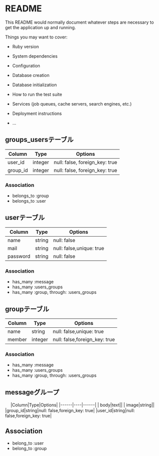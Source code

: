 # README

This README would normally document whatever steps are necessary to get the
application up and running.

Things you may want to cover:

* Ruby version

* System dependencies

* Configuration

* Database creation

* Database initialization

* How to run the test suite

* Services (job queues, cache servers, search engines, etc.)

* Deployment instructions

* ...

## groups_usersテーブル

|Column|Type|Options|
|------|----|-------|
|user_id|integer|null: false, foreign_key: true|
|group_id|integer|null: false, foreign_key: true|

### Association
- belongs_to :group
- belongs_to :user

## userテーブル

|Column|Type|Options|
|------|----|-------|
|  name|string|null: false|
|  mail|string|null: false,unique: true|
|password|string|null: false|

### Association
- has_many :message
- has_many :users_groups
- has_many :group, through: :users_groups

## groupテーブル

|Column|Type|Options|
|------|----|------|
|  name|string|null: false,unique: true|
|member|integer|null: false,foreign_key: true|

### Association
- has_many :message
- has_many :users_groups
- has_many :group, through: :users_groups

## messageグループ
　
|Column|Type|Options|
|------|----|------|
|  body|text||
| image|string||
|group_id|string|null: false,foreign_key: true|
|user_id|string|null: false,foreign_key: true|

## Association
- belong_to :user
- belong_to :group